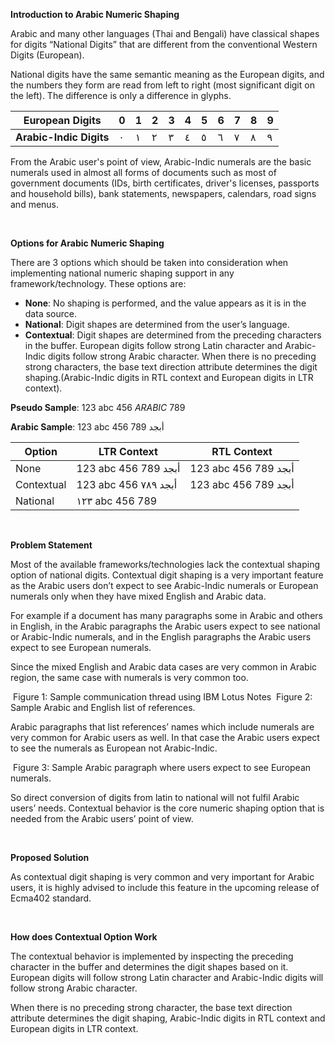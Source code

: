 
**Introduction to Arabic Numeric Shaping**

Arabic and many other languages (Thai and Bengali) have classical shapes for digits “National Digits” that are different from the conventional Western Digits (European).

National digits have the same semantic meaning as the European digits, and the numbers they form are read from left to right (most significant digit on the left). The difference is only a difference in glyphs.

| European Digits | 0 | 1 | 2 | 3 | 4 | 5 | 6 | 7 | 8 | 9 |
| --------------- |----|---|---|---|---|---|---|---|---|---|
| **Arabic-Indic Digits** | ٠ |	١ |	٢ |	٣ |	٤ |	٥ |	٦ |	٧ |	٨ |	٩ |


From the Arabic user's point of view, Arabic-Indic numerals are the basic numerals used in almost all forms of documents such as most of government documents (IDs, birth certificates, driver's licenses, passports and household bills), bank statements, newspapers, calendars, road signs and menus.

<br>

**Options for Arabic Numeric Shaping**

There are 3 options which should be taken into consideration when implementing national numeric shaping support in any framework/technology. These options are:

- **None**: No shaping is performed, and the value appears as it is in the data source.
- **National**: Digit shapes are determined from the user’s language.
- **Contextual**: Digit shapes are determined from the preceding characters in the buffer. European digits follow strong Latin character and Arabic-Indic digits follow strong Arabic character.
When there is no preceding strong characters, the base text direction attribute determines the digit shaping.(Arabic-Indic digits in RTL context and European digits in LTR context).


**Pseudo Sample**: 123 abc 456 *ARABIC* 789 

**Arabic Sample**: 123 abc 456 أبجد 789

| Option | LTR Context | RTL Context |
| ------------ |----------|----------|
| None | 123 abc 456 أبجد 789  | 123 abc 456 أبجد 789 |
| Contextual | 123 abc 456 أبجد &#x667;&#x668;&#x669; | 123 abc 456 أبجد 789 |
| National | ١٢٣ abc 456 789 ‬ |

<br>

**Problem Statement**

Most of the available frameworks/technologies lack the contextual shaping option of national digits. Contextual digit shaping is a very important feature as the Arabic users don’t expect to see Arabic-Indic numerals or European numerals only when they have mixed English and Arabic data. 

For example if a document has many paragraphs some in Arabic and others in English, in the Arabic paragraphs the Arabic users expect to see national or Arabic-Indic numerals, and in the English paragraphs the Arabic users expect to see European numerals.

Since the mixed English and Arabic data cases are very common in Arabic region, the same case with numerals is very common too.


<image>
Figure 1: Sample communication thread using IBM Lotus Notes

<image>
Figure 2: Sample Arabic and English list of references.


Arabic paragraphs that list references’ names which include numerals are very common for Arabic users as well. In that case the Arabic users expect to see the numerals as European not Arabic-Indic.

<image>
Figure 3: Sample Arabic paragraph where users expect to see European numerals.

So direct conversion of digits from latin to national will not fulfil Arabic users’ needs. Contextual behavior is the core numeric shaping option that is needed from the Arabic users’ point of view.

<br> 

**Proposed Solution**

As contextual digit shaping is very common and very important for Arabic users, it is highly advised to include this feature in the upcoming release of Ecma402 standard.

<br>

**How does Contextual Option Work**

The contextual behavior is implemented by inspecting the preceding character in the buffer and determines the digit shapes based on it. European digits will follow strong Latin character and Arabic-Indic digits will follow strong Arabic character.

When there is no preceding strong character, the base text direction attribute determines the digit shaping, Arabic-Indic digits in RTL context and European digits in LTR context.
